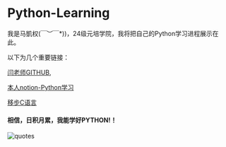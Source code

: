 # Python-Learning

我是马凱权\(￣︶￣*\))，24级元培学院，我将把自己的Python学习进程展示在此。

以下为几个重要链接：

[闫老师GITHUB](https://github.com/GMyhf/2024fall-cs101/blob/main/problem_list_at_2024fall.md?plain=1), 

[本人notion-Python学习](https://www.notion.so/B-Python-c802c87656714242811211768fca6331?pvs=4)

[移步C语言](https://www.notion.so/C-9fd1a9e5d68b4aefa279572fb9c26995?pvs=4)


#### 相信，日积月累，我能学好PYTHON!！

![quotes](https://iperceptive.com/quotes/pictures/alan-turing-quote-1.png)
